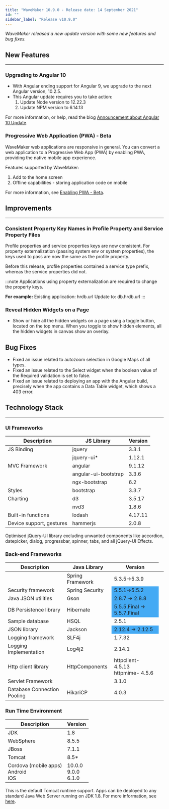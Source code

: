 ```yaml
---
title: "WaveMaker 10.9.0 - Release date: 14 September 2021"
id: ""
sidebar_label: "Release v10.9.0"
---
```

*WaveMaker released a new update version with some new features and bug fixes.*

## New Features

---

### Upgrading to Angular 10

- With Angular ending support for Angular 9, we upgrade to the next Angular version, 10.2.5.
- This Angular update requires you to take action: 
    1. Update Node version to 12.22.3
    2. Update NPM version to 6.14.13

For more information, or help, read the blog [Announcement about Angular 10 Update](/learn/blog/2021/09/01/angular-10-update).

### Progressive Web Application (PWA) - Beta

WaveMaker web applications are responsive in general. You can convert a web application to a Progressive Web App (PWA) by enabling PWA, providing the native mobile app experience. 

Features supported by WaveMaker:

1. Add to the home screen
2. Offline capabilities - storing application code on mobile

For more information, see [Enabling PWA - Beta](/learn/how-tos/building-pwa-app).

## Improvements

---

### Consistent Property Key Names in Profile Property and Service Property Files

Profile properties and service properties keys are now consistent. For property externalization (passing system env or system properties), the keys used to pass are now the same as the profile property.

Before this release, profile properties contained a service type prefix, whereas the service properties did not. 

:::note
Applications using property externalization are required to change the property keys. 

**For example:** 
Existing application: hrdb.url
Update to: db.hrdb.url
:::

### Reveal Hidden Widgets on a Page

- Show or hide all the hidden widgets on a page using a toggle button, located on the top menu. When you toggle to show hidden elements, all the hidden widgets in canvas show an overlay.

## Bug Fixes

- Fixed an issue related to autozoom selection in Google Maps of all types.
- Fixed an issue related to the Select widget when the boolean value of the Required validation is set to false. 
- Fixed an issue related to deploying an app with the Angular build, precisely when the app contains a Data Table widget, which shows a 403 error.

## Technology Stack

---

### UI Frameworks

| Description | JS Library | Version |
| --- | --- | --- |
| JS Binding | jquery | 3.3.1 |
|  | jquery-ui* | 1.12.1 |
| MVC Framework | angular | 9.1.12 |
|  | angular-ui-bootstrap | 3.3.6 |
|  | ngx-bootstrap | 6.2 |
| Styles | bootstrap | 3.3.7 |
| Charting | d3 | 3.5.17 |
|  | nvd3 | 1.8.6 |
| Built-in functions | lodash | 4.17.11 |
| Device support, gestures | hammerjs | 2.0.8 |

Optimised jQuery-UI library excluding unwanted components like accordion, datepicker, dialog, progressbar, spinner, tabs, and all jQuery-UI Effects.

### Back-end Frameworks

| Description | Java Library | Version |
| --- | --- | --- |
|  | Spring Framework  | 5.3.5->5.3.9|
| Security framework | Spring Security  <td bgcolor="#44aaf4"> 5.5.1->5.5.2|
| Java JSON utilities | Gson  <td bgcolor="#44aaf4"> 2.8.7 -> 2.8.8|
| DB Persistence library | Hibernate <td bgcolor="#44aaf4"> 5.5.5.Final -> 5.5.7.Final|
| Sample database | HSQL | 2.5.1|
| JSON library | Jackson  <td bgcolor="#44aaf4"> 2.12.4 -> 2.12.5|
| Logging framework | SLF4j  |1.7.32 |
| Logging Implementation | Log4j2  |2.14.1 |
| Http client library | HttpComponents | httpclient- 4.5.13 <br> httpmime- 4.5.6 |
| Servlet Framework |  | 3.1.0 |
|Database Connection Pooling | HikariCP | 4.0.3 |

### Run Time Environment

| Description | Version |
| --- | --- |
| JDK | 1.8 |
| WebSphere | 8.5.5 |
| JBoss | 7.1.1 |
| Tomcat | 8.5* |
| Cordova (mobile apps) <br> Android <br> iOS | 10.0.0 <br> 9.0.0  <br> 6.1.0 |

This is the default Tomcat runtime support. Apps can be deployed to any standard Java Web Server running on JDK 1.8. For more information, see [here](/learn/app-development/deployment/deployment-web-server).
